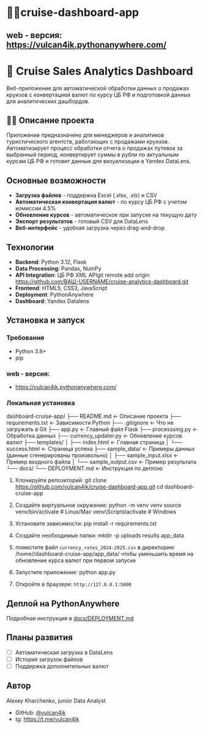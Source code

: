 # 🌊🚢cruise-dashboard-app

## web - версия:  https://vulcan4ik.pythonanywhere.com/

# 🚢 Cruise Sales Analytics Dashboard

Веб-приложение для автоматической обработки данных о продажах круизов с конвертацией валют по курсу ЦБ РФ и подготовкой данных для аналитических дашбордов.

## 🌊🚢 Описание проекта

Приложение предназначено для менеджеров и аналитиков туристического агентств, работающих с продажами круизов. Автоматизирует процесс обработки отчета о продажах путевок за выбранный период, конвертирует суммы в рубли по актуальным курсам ЦБ РФ и готовит данные для визуализации в Yandex DataLens.

## Основные возможности

-  **Загрузка файлов** - поддержка Excel (.xlsx, .xls) и CSV
-  **Автоматическая конвертация валют** - по курсу ЦБ РФ с учетом комиссии 4.5%
-  **Обновление курсов** - автоматическое при запуске на текущую дату
-  **Экспорт результатов** - готовый CSV для DataLens
-  **Веб-интерфейс** - удобная загрузка через drag-and-drop

## Технологии

- **Backend**: Python 3.12, Flask
- **Data Processing**: Pandas, NumPy
- **API Integration**: ЦБ РФ XML APIgit remote add origin https://github.com/ВАШ-USERNAME/cruise-analytics-dashboard.git
- **Frontend**: HTML5, CSS3, JavaScript
- **Deployment**: PythonAnywhere
- **Dashboard**: Yandex Datalens

## Установка и запуск

### Требования
- Python 3.8+
- pip

### web - версия:
- https://vulcan4ik.pythonanywhere.com/

### Локальная установка
dashboard-cruise-app/
├── README.md                          ← Описание проекта
├── requirements.txt                   ← Зависимости Python
├── .gitignore                         ← Что не загружать в Git
├── app.py                             ← Главный файл Flask
├── processsing.py                     ← Обработка данных
├── currency_updater.py                ← Обновление курсов валют
├── templates/
│   ├── index.html                     ← Главная страница
│   └── success.html                   ← Страница успеха
├── sample_data/                       ← Примеры данных (данные сгенерированы произвольно)
│   ├── sample_input.xlsx              ← Пример входного файла
│   └── sample_output.csv              ← Пример результата
└── docs/
    └── DEPLOYMENT.md                  ← Инструкция по деплою

1. Клонируйте репозиторий:
git clone https://github.com/vulcan4ik/cruise-dashboard-app.git
cd dashboard-cruise-app

2. Создайте виртуальное окружение:
python -m venv venv
source venv/bin/activate # Linux/Mac
venv\Scripts\activate # Windows

3. Установите зависимости:
pip install -r requirements.txt

4. Создайте необходимые папки:
mkdir -p uploads results app_data

5. поместите файл `currency_rates_2024-2025.csv` в директорию /home/<username>/dashboard-cruise-app/app_data/ чтобы уменьшить время на обновление курса валют при первом запуске

5. Запустите приложение:
python app.py

6. Откройте в браузере: `http://127.0.0.1:5000`


## Деплой на PythonAnywhere

Подробная инструкция в [docs/DEPLOYMENT.md](docs/DEPLOYMENT.md)


## Планы развития

- [ ] Автоматическая загрузка в DataLens 
- [ ] История загрузок файлов
- [ ] Поддержка дополнительных валют

## Автор

Alexey Kharchenko, junior Data Analyst
- GitHub: [@vulcan4ik](https://github.com/vulcan4ik)
- tg: https://t.me/vulcan4ik


